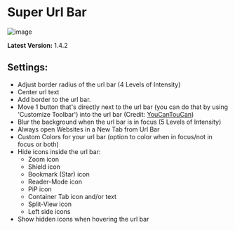 # Super Url Bar

![image](https://raw.githubusercontent.com/CosmoCreeper/Zen-Themes/refs/heads/main/SuperUrlBar/image.png)

**Latest Version:** 1.4.2
## Settings:
  - Adjust border radius of the url bar (4 Levels of Intensity)
  - Center url text
  - Add border to the url bar.
  - Move 1 button that's directly next to the url bar (you can do that by using 'Customize Toolbar') into the url bar (Credit: [YouCanTouCan](https://github.com/YouCanTouCan))
  - Blur the background when the url bar is in focus (5 Levels of Intensity)
  - Always open Websites in a New Tab from Url Bar
  - Custom Colors for your url bar (option to color when in focus/not in focus or both)
  - Hide icons inside the url bar:
    - Zoom icon
    - Shield icon
    - Bookmark (Star) icon
    - Reader-Mode icon
    - PiP icon
    - Container Tab icon and/or text
    - Split-View icon
    - Left side icons
  - Show hidden icons when hovering the url bar
